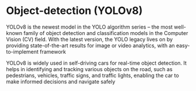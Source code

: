 # Object-detection (YOLOv8)
YOLOv8 is the newest model in the YOLO algorithm series – the most well-known family of object detection and classification models in the
Computer Vision (CV) field. With the latest version, the YOLO legacy lives on by providing state-of-the-art results for image or video analytics, with
an easy-to-implement framework

YOLOv8 is widely used in self-driving cars for real-time object detection. It helps in identifying and tracking various objects on the road, such as pedestrians, vehicles, traffic signs, and traffic lights, enabling the car to make
informed decisions and navigate safely
